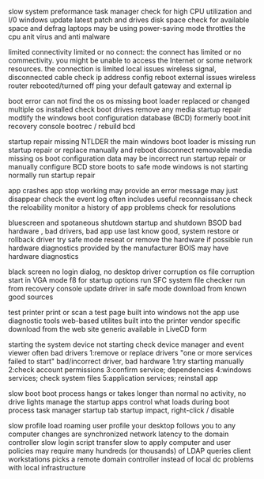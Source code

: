 slow system preformance
	task manager 
		check for high CPU utilization and I/0
	windows update
		latest patch and drives
	disk space
		check for available space and defrag
	laptops may be using power-saving mode
		throttles the cpu
	anit virus and anti malware

limited connectivity
	limited or no connect: the connect has limited or no commectivity. you might be unable to access the Internet or some network resources. the connection is limited
	local issues
		wireless  signal, disconnected cable
		check ip address config
		reboot
	external issues
		wireless router rebooted/turned off
		ping your default gateway and external ip

boot error 
	can not find the os
		os missing
	boot loader replaced or changed 
		multiple os installed 
	check boot drives
		remove any media
	startup repair
	modtify the windows boot configuration database (BCD)
		formerly boot.init
		recovery console bootrec / rebuild bcd
	
startup repair
	missing NTLDER
		the main windows boot loader is missing
			run startup repair or replace manually and reboot 
			disconnect removable media
	missing os
		boot configuration data may be incorrect
		run startup repair or manually configure BCD store
	boots to safe mode
		windows is not starting normally
		run startup repair

app crashes
	app stop working
		may provide an error message
		may just disappear
	check the event log
		often includes useful reconnaissance
	check the reloability monitor 
		a history of app problems
		check for resolutions

bluescreen and spotaneous shutdown 
	startup and shutdown BSOD
		bad hardware , bad drivers, bad app
	use last know good, system restore or rollback driver
		try safe mode
	reseat or remove the hardware
		if possible
	run hardware diagnostics
		provided by the manufacturer
		BOIS may have  hardware diagnostics
	
black screen 
	no login dialog, no desktop 
		driver corruption os file corruption
	start in VGA mode
		f8 for startup options
	run SFC
		system file checker
		run from recovery console
	update driver in safe mode
		download from known good sources
	
test printer 
	print or scan a test page 
		built into windows 
		not the app
	use diagnostic tools
		web-based utilites
			built into the printer
		vendor specific
			download from the web site
		generic
			available in LiveCD form
	
starting the system 
	device not starting 
		check device manager and event viewer
		often bad drivers
		1:remove or replace drivers
	"one or more services failed to start"
		bad/incorrect driver, bad hardware 
		1:try starting manually
		2:check account permissions
		3:confirm service; dependencies
		4:windows services; check system files
		5:application services; reinstall app
		
slow boot 
	boot process hangs or takes longer than normal 
		no activity, no drive lights
	manage the startup apps
		control what loads during boot process
	task manager
		startup tab
		startup impact, right-click / disable

slow profile load 
	roaming user profile
		your desktop follows you to any computer
		changes are synchronized
	network latency to the domain controller 
		slow login script transfer
		slow to apply computer and user policies
		may require many hundreds (or thousands) of LDAP queries
	client workstations picks a remote domain controller instead of local dc
		problems with local infrastructure